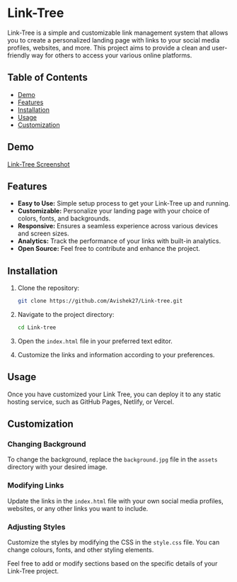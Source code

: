 # Link-Tree

Link-Tree is a simple and customizable link management system that allows you to create a personalized landing page with links to your social media profiles, websites, and more. This project aims to provide a clean and user-friendly way for others to access your various online platforms.

## Table of Contents

- [Demo](#demo)
- [Features](#features)
- [Installation](#installation)
- [Usage](#usage)
- [Customization](#customization)

## Demo

[Link-Tree Screenshot](https://github.com/Avishek27/Link-tree/blob/main/ss.png?raw=true)



## Features

- **Easy to Use:** Simple setup process to get your Link-Tree up and running.
- **Customizable:** Personalize your landing page with your choice of colors, fonts, and backgrounds.
- **Responsive:** Ensures a seamless experience across various devices and screen sizes.
- **Analytics:** Track the performance of your links with built-in analytics.
- **Open Source:** Feel free to contribute and enhance the project.

## Installation

1. Clone the repository:

   ```bash
   git clone https://github.com/Avishek27/Link-tree.git
   ```

2. Navigate to the project directory:

   ```bash
   cd Link-tree
   ```

3. Open the `index.html` file in your preferred text editor.

4. Customize the links and information according to your preferences.

## Usage

Once you have customized your Link Tree, you can deploy it to any static hosting service, such as GitHub Pages, Netlify, or Vercel.

## Customization

### Changing Background

To change the background, replace the `background.jpg` file in the `assets` directory with your desired image.

### Modifying Links

Update the links in the `index.html` file with your own social media profiles, websites, or any other links you want to include.

### Adjusting Styles

Customize the styles by modifying the CSS in the `style.css` file. You can change colours, fonts, and other styling elements.


Feel free to add or modify sections based on the specific details of your Link-Tree project.
